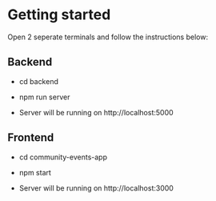# Getting started

Open 2 seperate terminals and follow the instructions below:

## Backend

- cd backend
- npm run server

- Server will be running on http://localhost:5000

## Frontend

- cd community-events-app
- npm start

- Server will be running on http://localhost:3000
